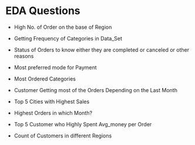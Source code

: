 # EDA Questions
- High No. of Order on the base of Region

- Getting  Frequency of Categories in Data_Set

- Status of Orders to know either they are completed or canceled or other reasons
 
- Most preferred mode for Payment
 
- Most Ordered Categories
 
- Customer Getting most of the Orders Depending on the Last Month
 
- Top 5 Cities with Highest Sales
 
- Highest Orders in which Month?
 
- Top 5 Customer who Highly Spent Avg_money per Order
 
- Count of Customers in different Regions
